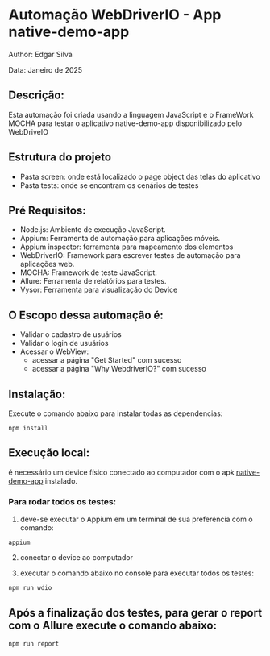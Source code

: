 # Automação WebDriverIO - App native-demo-app

Author: Edgar Silva

Data: Janeiro de 2025

## Descrição:
Esta automação foi criada usando a linguagem JavaScript e o FrameWork MOCHA para testar o aplicativo native-demo-app disponibilizado pelo WebDriveIO

## Estrutura do projeto
* Pasta screen: onde está localizado o page object das telas do aplicativo
* Pasta tests: onde se encontram os cenários de testes
  
## Pré Requisitos:
* Node.js: Ambiente de execução JavaScript.
* Appium: Ferramenta de automação para aplicações móveis.
* Appium inspector: ferramenta para mapeamento dos elementos 
* WebDriverIO: Framework para escrever testes de automação para aplicações web.
* MOCHA: Framework de teste JavaScript.
* Allure: Ferramenta de relatórios para testes.
* Vysor: Ferramenta para visualização do Device

## O Escopo dessa automação é:
- Validar o cadastro de usuários
- Validar o login de usuários
- Acessar o WebView:
  * acessar a página "Get Started" com sucesso
  * acessar a página "Why WebdriverIO?" com sucesso

## Instalação:
Execute o comando abaixo para instalar todas as dependencias: 

```
npm install
```

## Execução local:
é necessário um device físico conectado ao computador com o apk [native-demo-app](https://github.com/webdriverio/native-demo-app/releases) instalado.

### Para rodar todos os testes:

1. deve-se executar o Appium em um terminal de sua preferência com o comando:
```
appium
```
2. conectar o device ao computador

3. executar o comando abaixo no console para executar todos os testes:
```
npm run wdio
```

## Após a finalização dos testes, para gerar o report com o Allure execute o comando abaixo:

```
npm run report
```
